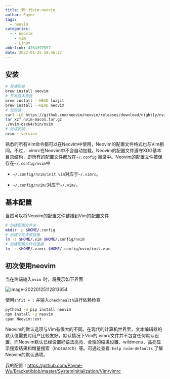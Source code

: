 ```yaml
---
title: 新一代vim-neovim
author: Payne
tags:
  - neovim
categories:
  - - neovim
    - vim
    - Linux
abbrlink: 4264397657
date: 2022-01-25 10:46:27
---
```


## 安装

```bash
# 普通安装
brew install neovim
# 开发版本安装
brew install --HEAD luajit
brew install --HEAD neovim
# 包安装
curl -LO https://github.com/neovim/neovim/releases/download/nightly/nvim-macos.tar.gz
tar xzf nvim-macos.tar.gz
./nvim-osx64/bin/nvim
# 验证安装
nvim --version
```

熟悉的所有Vim命令都可以在Neovim中使用，Neovim的配置文件格式也与Vim相同。不过，.vimrc在Neovim中不会自动加载。Neovim的配置文件遵守XDG基本目录结构，即所有的配置文件都放在`~/.config`
目录中。Neovim的配置文件被保存在`~/.config/nvim`中

- `~/.config/nvim/init.vim`对应于`~/.vimrc`。

- `~/.config/nvim/`对应于`~/.vim/`。

## 基本配置

当然可以将Neovim的配置文件链接到Vim的配置文件

```bash
# 创建配置文件夹
mkdir -p $HOME/.config
# 创建文件夹软连接
ln -s $HOME/.vim $HOME/.config/nvim
# 创建配置文件软连接
ln -s $HOME/.vimrc $HOME/.config/nvim/init.vim
```

## 初次使用neovim

当在终端输入`nvim `时，将展示如下界面

![image-20220125112813654](https://tva1.sinaimg.cn/large/008i3skNgy1gyprbge7raj30m50930te.jpg)

使用`shfit + :` 并输入`checkhealth`进行依赖检查

```bash
python3 -m pip install neovim
npm install -g neovim
cpan Neovim::ext
```

Neovim的默认选项与Vim有很大的不同。在现代的计算机世界里，文本编辑器的默认值需要对用户比较友好。默认情况下Vim的.vimrc文件并不包含任何默认设置，而Neovim默认已经设置好语法高亮、合理的缩进设置、wildmenu、高亮显示搜索结果和增量搜索（incsearch）等。可通过查看`:help nvim-defaults`
了解Neovim的默认选项。

我的配置：https://github.com/Payne-Wu/Bracket/blob/master/SystemInitialization/Vim/vimrc
